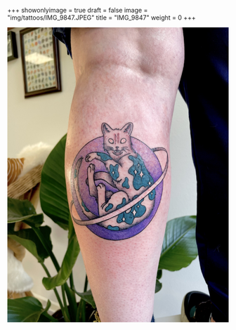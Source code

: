 +++
showonlyimage = true
draft = false
image = "img/tattoos/IMG_9847.JPEG"
title = "IMG_9847"
weight = 0
+++

![image](/img/tattoos/IMG_9847.JPEG)
